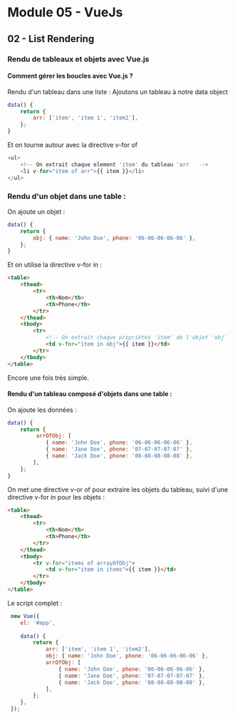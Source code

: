 # Module 05 - VueJs

## 02 - List Rendering

### Rendu de tableaux et objets avec Vue.js

#### Comment gérer les boucles avec Vue.js ?

Rendu d'un tableau dans une liste :
Ajoutons un tableau à notre data object

````js
data() { 
    return { 
        arr: ['item', 'item 1', 'item2'],
    }; 
}
````

Et on tourne autour avec la directive v-for of

````js
<ul>
    <!-- On extrait chaque element 'item' du tableau 'arr   -->
    <li v-for="item of arr">{{ item }}</li>
</ul>
````

### Rendu d'un objet dans une table :

On ajoute un objet :

````js
data() { 
    return { 
        obj: { name: 'John Doe', phone: '06-06-06-06-06' }, 
    }; 
}
````

Et on utilise la directive v-for in :

````html
<table>
    <thead>
        <tr>
            <th>Nom</th>
            <th>Phone</th>
        </tr>
    </thead>
    <tbody>
        <tr>
            <!-- On extrait chaque propriétés 'item' de l'objet 'obj'   -->
            <td v-for="item in obj">{{ item }}</td>
        </tr>
    </tbody>
</table>
````

Encore une fois très simple.

#### Rendu d'un tableau composé d'objets dans une table :

On ajoute les données :

````js
data() { 
    return { 
         arrOfObj: [ 
            { name: 'John Doe', phone: '06-06-06-06-06' }, 
            { name: 'Jane Doe', phone: '07-07-07-07-07' }, 
            { name: 'Jack Doe', phone: '08-08-08-08-08' }, 
        ], 
    }; 
}
````

On met une directive v-or of pour extraire les objets du tableau, suivi d'une directive v-for in pour les objets :

````html
<table>
    <thead>
        <tr>
            <th>Nom</th>
            <th>Phone</th>
        </tr>
    </thead>
    <tbody>
        <tr v-for="items of arrayOfObj">
            <td v-for="item in items">{{ item }}</td>
        </tr>
    </tbody>
</table>
````

Le script complet :

````js
 new Vue({ 
    el: '#app',
    
    data() { 
        return { 
            arr: ['item', 'item 1', 'item2'], 
            obj: { name: 'John Doe', phone: '06-06-06-06-06' }, 
            arrOfObj: [ 
                { name: 'John Doe', phone: '06-06-06-06-06' }, 
                { name: 'Jane Doe', phone: '07-07-07-07-07' }, 
                { name: 'Jack Doe', phone: '08-08-08-08-08' }, 
            ], 
        }; 
    }, 
 });
````
